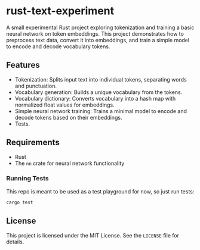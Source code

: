 # rust-text-experiment

A small experimental Rust project exploring tokenization and training a basic neural network on token embeddings. This project demonstrates how to preprocess text data, convert it into embeddings, and train a simple model to encode and decode vocabulary tokens.

## Features

- Tokenization: Splits input text into individual tokens, separating words and punctuation.
- Vocabulary generation: Builds a unique vocabulary from the tokens.
- Vocabulary dictionary: Converts vocabulary into a hash map with normalized float values for embeddings.
- Simple neural network training: Trains a minimal model to encode and decode tokens based on their embeddings.
- Tests.

## Requirements

- Rust
- The `nn` crate for neural network functionality

### Running Tests

This repo is meant to be used as a test playground for now, so just run tests:

```bash
cargo test
```

## License

This project is licensed under the MIT License. See the `LICENSE` file for details.

